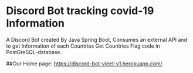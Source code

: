 # Discord Bot tracking covid-19 Information
A Discord Bot created By Java Spring Boot,
Consumes an external API and to get Information of each Countries
Get Countries Flag code in PostGreSQL-database.

##Our Home page:
https://discord-bot-vieet-v1.herokuapp.com/
